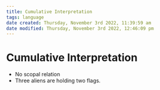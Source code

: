 ```yaml
---
title: Cumulative Interpretation
tags: language  
date created: Thursday, November 3rd 2022, 11:39:59 am
date modified: Thursday, November 3rd 2022, 12:46:09 pm
---
```


# Cumulative Interpretation
- No scopal relation
- Three aliens are holding two flags.



